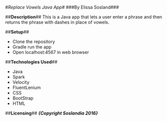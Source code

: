 #_Replace Vowels Java App_#
###By Elissa Sosland###

##**Description**##
This is a Java app that lets a user enter a phrase and then returns the phrase with dashes in place of vowels.

##**Setup**##
* Clone the repository
* Gradle run the app
* Open localhost:4567 in web browser

##**Technologies Used**##
* Java
* Spark
* Velocity
* FluentLenium
* CSS
* BootStrap
* HTML

##**Licensing**##
**_{Copyright Soslandia 2016}_**
